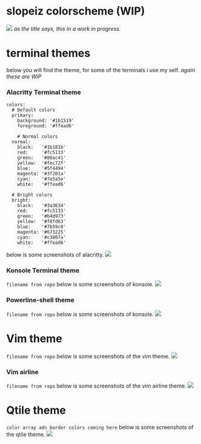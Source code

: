 # slopeiz colorscheme (WIP)
![](https://i.imgur.com/KErXfz4.png)
_as the title says, this in a work in progress._

# terminal themes
below you will find the theme, for some of the terminals i use my self. 
_again these are WIP_
### Alacritty Terminal theme
```
colors:
  # Default colors
  primary:
    background: '#1b1519'
    foreground: '#ffead6'

    # Normal colors
  normal:
    black:   '#1b181b'
    red:     '#fc5133'
    green:   '#80ac41'
    yellow:  '#fec72f'
    blue:    '#5f4494'
    magenta: '#3f201a'
    cyan:    '#7e5a5e'
    white:   '#ffead6'

  # Bright colors
  bright:
    black:   '#3a3634'
    red:     '#fc5133'
    green:   '#b4d973'
    yellow:  '#f8fd63'
    blue:    '#7b59c0'
    magenta: '#673225'
    cyan:    '#c3807a'
    white:   '#ffead6'
```
below is some screenshots of alacritty.
![](https://i.imgur.com/KErXfz4.png)


### Konsole Terminal theme
```filename from repo```
below is some screenshots of konsole.
![](https://i.imgur.com/KErXfz4.png)

### Powerline-shell theme
```filename from repo```
below is some screenshots of konsole.
![](https://i.imgur.com/KErXfz4.png)

# Vim theme
```filename from repo```
below is some screenshots of the vim theme.
![](https://i.imgur.com/KErXfz4.png)

### Vim airline
```filename from repo```
below is some screenshots of the vim airline theme.
![](https://i.imgur.com/KErXfz4.png)

# Qtile theme
```color array adn border colors coming here```
below is some screenshots of the qtile theme.
![](https://i.imgur.com/KErXfz4.png)

